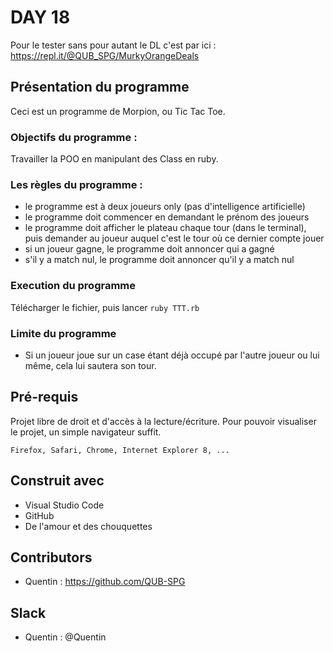 # DAY 18

Pour le tester sans pour autant le DL c'est par ici : https://repl.it/@QUB_SPG/MurkyOrangeDeals

## Présentation du programme

Ceci est un programme de Morpion, ou Tic Tac Toe. 

### Objectifs du programme :
Travailler la POO en manipulant des Class en ruby.

### Les règles du programme :
- le programme est à deux joueurs only (pas d'intelligence artificielle)
- le programme doit commencer en demandant le prénom des joueurs
- le programme doit afficher le plateau chaque tour (dans le terminal), puis demander au joueur auquel c'est le tour où ce dernier compte jouer
- si un joueur gagne, le programme doit annoncer qui a gagné
- s'il y a match nul, le programme doit annoncer qu'il y a match nul

### Execution du programme

Télécharger le fichier, puis lancer `ruby TTT.rb`

### Limite du programme
- Si un joueur joue sur un case étant déjà occupé par l'autre joueur ou lui même, cela lui sautera son tour.


## Pré-requis

Projet libre de droit et d'accès à la lecture/écriture. 
Pour pouvoir visualiser le projet, un simple navigateur suffit.


```
Firefox, Safari, Chrome, Internet Explorer 8, ...
```

## Construit avec

* Visual Studio Code
* GitHub
* De l'amour et des chouquettes


## Contributors

* Quentin : https://github.com/QUB-SPG

## Slack

* Quentin : @Quentin


